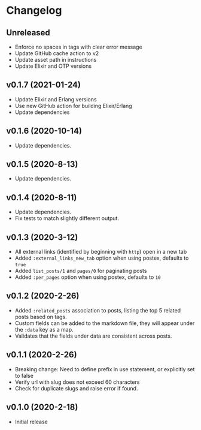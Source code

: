 # Changelog

## Unreleased

- Enforce no spaces in tags with clear error message
- Update GitHub cache action to v2
- Update asset path in instructions
- Update Elixir and OTP versions

## v0.1.7 (2021-01-24)

- Update Elixir and Erlang versions
- Use new GitHub action for building Elixir/Erlang
- Update dependencies

## v0.1.6 (2020-10-14)

- Update dependencies.

## v0.1.5 (2020-8-13)

- Update dependencies.

## v0.1.4 (2020-8-11)

- Update dependencies.
- Fix tests to match slightly different output.

## v0.1.3 (2020-3-12)

- All external links (identified by beginning with `http`) open in a new tab
- Added `:external_links_new_tab` option when using postex, defaults to `true`
- Added `list_posts/1` and `pages/0` for paginating posts
- Added `:per_pages` option when using postex, defaults to `10`

## v0.1.2 (2020-2-26)

- Added `:related_posts` association to posts, listing the top 5 related posts based on tags.
- Custom fields can be added to the markdown file, they will appear under the `:data` key as a map.
- Validates that the fields under data are consistent across posts.

## v0.1.1 (2020-2-26)

- Breaking change: Need to define prefix in use statement, or explicitly set to false
- Verify url with slug does not exceed 60 characters
- Check for duplicate slugs and raise error if found.

## v0.1.0 (2020-2-18)

- Initial release
